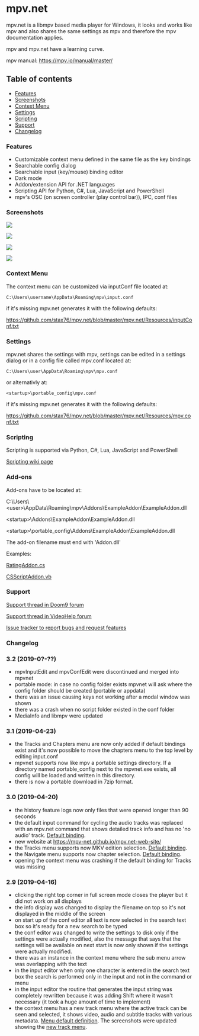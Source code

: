 # mpv.net

mpv.net is a libmpv based media player for Windows, it looks and works like mpv and also shares the same settings as mpv and therefore the mpv documentation applies.

mpv and mpv.net have a learning curve.

mpv manual: <https://mpv.io/manual/master/>

Table of contents
-----------------

- [Features](#features)
- [Screenshots](#screenshots)
- [Context Menu](#context-menu)
- [Settings](#settings)
- [Scripting](#scripting)
- [Support](#support)
- [Changelog](#changelog)

### Features

- Customizable context menu defined in the same file as the key bindings
- Searchable config dialog
- Searchable input (key/mouse) binding editor
- Dark mode
- Addon/extension API for .NET languages
- Scripting API for Python, C#, Lua, JavaScript and PowerShell
- mpv's OSC (on screen controller (play control bar)), IPC, conf files

### Screenshots

![](https://raw.githubusercontent.com/stax76/mpv.net/master/screenshots/mpvnet.png)

![](https://raw.githubusercontent.com/stax76/mpv.net/master/screenshots/mpvnetContextMenu.png)

![](https://raw.githubusercontent.com/stax76/mpv.net/master/screenshots/mpvConfEdit.png)

![](https://raw.githubusercontent.com/stax76/mpv.net/master/screenshots/mpvInputEdit.png)

### Context Menu

The context menu can be customized via inputConf file located at:
```
C:\Users\username\AppData\Roaming\mpv\input.conf
```
if it's missing mpv.net generates it with the following defaults:

<https://github.com/stax76/mpv.net/blob/master/mpv.net/Resources/inputConf.txt>

### Settings

mpv.net shares the settings with mpv, settings can be edited in a settings dialog or in a config file called mpv.conf located at:
```
C:\Users\user\AppData\Roaming\mpv\mpv.conf
```
or alternativly at:
```
<startup>\portable_config\mpv.conf
```
if it's missing mpv.net generates it with the following defaults:

<https://github.com/stax76/mpv.net/blob/master/mpv.net/Resources/mpv.conf.txt>

### Scripting

Scripting is supported via Python, C#, Lua, JavaScript and PowerShell

[Scripting wiki page](https://github.com/stax76/mpv.net/wiki/Scripting)

### Add-ons

Add-ons have to be located at:

C:\Users\\<user\>\AppData\Roaming\mpv\Addons\ExampleAddon\ExampleAddon.dll

\<startup\>\Addons\ExampleAddon\ExampleAddon.dll

\<startup\>\portable_config\Addons\ExampleAddon\ExampleAddon.dll

The add-on filename must end with 'Addon.dll'

Examples:

[RatingAddon.cs](https://github.com/stax76/mpv.net/blob/master/RatingAddon/RatingAddon.cs)

[CSScriptAddon.vb](https://github.com/stax76/mpv.net/blob/master/CSScriptAddon/CSScriptAddon.vb)

### Support

[Support thread in Doom9 forum](https://forum.doom9.org/showthread.php?t=174841)

[Support thread in VideoHelp forum](https://forum.videohelp.com/threads/392514-mpv-net-a-extendable-media-player-for-windows)

[Issue tracker to report bugs and request features](https://github.com/stax76/mpv.net/issues)

### Changelog

### 3.2 (2019-0?-??)

- mpvInputEdit and mpvConfEdit were discontinued and merged into mpvnet
- portable mode: in case no config folder exists mpvnet will ask where the config folder
  should be created (portable or appdata)
- there was an issue causing keys not working after a modal window was shown
- there was a crash when no script folder existed in the conf folder
- MediaInfo and libmpv were updated

### 3.1 (2019-04-23)

- the Tracks and Chapters menu are now only added if default bindings exist and
  it's now possible to move the chapters menu to the top level by editing input.conf
- mpvnet supports now like mpv a portable settings directory. If a directory named portable_config
  next to the mpvnet.exe exists, all config will be loaded and written in this directory.
- there is now a portable download in 7zip format.

### 3.0 (2019-04-20)

- the history feature logs now only files that were opened longer than 90 seconds
- the default input command for cycling the audio tracks was replaced with an
  mpv.net command that shows detailed track info and has no 'no audio' track. [Default binding](https://github.com/stax76/mpv.net/blob/master/mpv.net/Resources/inputConf.txt#L89).
- new website at <https://mpv-net.github.io/mpv.net-web-site/>
- the Tracks menu supports now MKV edition selection. [Default binding](https://github.com/stax76/mpv.net/blob/master/mpv.net/Resources/inputConf.txt#L106).
- the Navigate menu supports now chapter selection. [Default binding](https://github.com/stax76/mpv.net/blob/master/mpv.net/Resources/inputConf.txt#L57).
- opening the context menu was crashing if the default binding for Tracks was missing

### 2.9 (2019-04-16)

- clicking the right top corner in full screen mode
  closes the player but it did not work on all displays
- the info display was changed to display the filename on top
  so it's not displayed in the middle of the screen
- on start up of the conf editor all text is now selected in the
  search text box so it's ready for a new search to be typed
- the conf editor was changed to write the settings to disk
  only if the settings were actually modified, also the message
  that says that the settings will be available on next start
  is now only shown if the settings were actually modified.
- there was an instance in the context menu where the sub menu
  arrow was overlapping with the text
- in the input editor when only one character is entered in the
  search text box the search is performed only in the input and
  not in the command or menu
- in the input editor the routine that generates the input string
  was completely rewritten because it was adding Shift where it
  wasn't necessary (it took a huge amount of time to implement)
- the context menu has a new track menu where the active track
  can be seen and selected, it shows video, audio and subtitle
  tracks with various metadata. [Menu default definition](https://github.com/stax76/mpv.net/blob/master/mpv.net/Resources/inputConf.txt#L104).
  The screenshots were updated showing the [new track menu](https://github.com/stax76/mpv.net#screenshots).